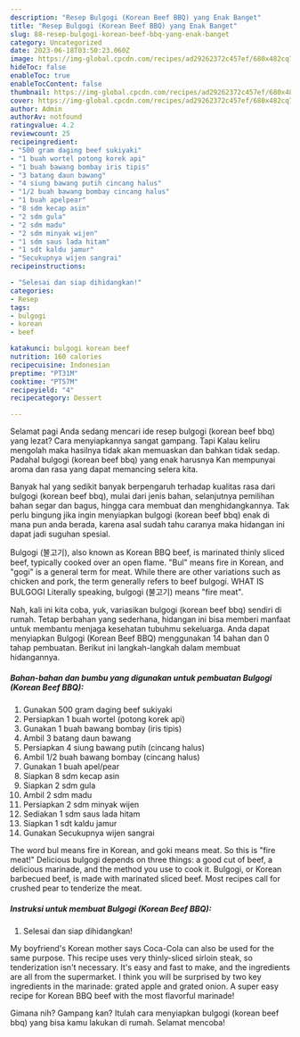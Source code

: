 ```yaml
---
description: "Resep Bulgogi (Korean Beef BBQ) yang Enak Banget"
title: "Resep Bulgogi (Korean Beef BBQ) yang Enak Banget"
slug: 88-resep-bulgogi-korean-beef-bbq-yang-enak-banget
category: Uncategorized
date: 2023-06-18T03:50:23.060Z
image: https://img-global.cpcdn.com/recipes/ad29262372c457ef/680x482cq70/bulgogi-korean-beef-bbq-foto-resep-utama.jpg
hideToc: false
enableToc: true
enableTocContent: false
thumbnail: https://img-global.cpcdn.com/recipes/ad29262372c457ef/680x482cq70/bulgogi-korean-beef-bbq-foto-resep-utama.jpg
cover: https://img-global.cpcdn.com/recipes/ad29262372c457ef/680x482cq70/bulgogi-korean-beef-bbq-foto-resep-utama.jpg
author: Admin
authorAv: notfound
ratingvalue: 4.2
reviewcount: 25
recipeingredient:
- "500 gram daging beef sukiyaki"
- "1 buah wortel potong korek api"
- "1 buah bawang bombay iris tipis"
- "3 batang daun bawang"
- "4 siung bawang putih cincang halus"
- "1/2 buah bawang bombay cincang halus"
- "1 buah apelpear"
- "8 sdm kecap asin"
- "2 sdm gula"
- "2 sdm madu"
- "2 sdm minyak wijen"
- "1 sdm saus lada hitam"
- "1 sdt kaldu jamur"
- "Secukupnya wijen sangrai"
recipeinstructions:

- "Selesai dan siap dihidangkan!"
categories:
- Resep
tags:
- bulgogi
- korean
- beef

katakunci: bulgogi korean beef 
nutrition: 160 calories
recipecuisine: Indonesian
preptime: "PT31M"
cooktime: "PT57M"
recipeyield: "4"
recipecategory: Dessert

---
```



Selamat pagi Anda sedang mencari ide resep bulgogi (korean beef bbq) yang lezat? Cara menyiapkannya sangat gampang. Tapi Kalau keliru mengolah maka hasilnya tidak akan memuaskan dan bahkan tidak sedap. Padahal bulgogi (korean beef bbq) yang enak harusnya Kan mempunyai aroma dan rasa yang dapat memancing selera kita.


Banyak hal yang sedikit banyak berpengaruh terhadap kualitas rasa dari bulgogi (korean beef bbq), mulai dari jenis bahan, selanjutnya pemilihan bahan segar dan bagus, hingga cara membuat dan menghidangkannya. Tak perlu bingung jika ingin menyiapkan bulgogi (korean beef bbq) enak di mana pun anda berada, karena asal sudah tahu caranya maka hidangan ini dapat jadi suguhan spesial.

Bulgogi (불고기), also known as Korean BBQ beef, is marinated thinly sliced beef, typically cooked over an open flame. &#34;Bul&#34; means fire in Korean, and &#34;gogi&#34; is a general term for meat. While there are other variations such as chicken and pork, the term generally refers to beef bulgogi. WHAT IS BULGOGI Literally speaking, bulgogi (불고기) means &#34;fire meat&#34;.


Nah, kali ini kita coba, yuk, variasikan bulgogi (korean beef bbq) sendiri di rumah. Tetap berbahan yang sederhana, hidangan ini bisa memberi manfaat untuk membantu menjaga kesehatan tubuhmu sekeluarga. Anda dapat menyiapkan Bulgogi (Korean Beef BBQ) menggunakan 14 bahan dan 0 tahap pembuatan. Berikut ini langkah-langkah dalam membuat hidangannya.

<!--inarticleads1-->

##### Bahan-bahan dan bumbu yang digunakan untuk pembuatan Bulgogi (Korean Beef BBQ):

1. Gunakan 500 gram daging beef sukiyaki
1. Persiapkan 1 buah wortel (potong korek api)
1. Gunakan 1 buah bawang bombay (iris tipis)
1. Ambil 3 batang daun bawang
1. Persiapkan 4 siung bawang putih (cincang halus)
1. Ambil 1/2 buah bawang bombay (cincang halus)
1. Gunakan 1 buah apel/pear
1. Siapkan 8 sdm kecap asin
1. Siapkan 2 sdm gula
1. Ambil 2 sdm madu
1. Persiapkan 2 sdm minyak wijen
1. Sediakan 1 sdm saus lada hitam
1. Siapkan 1 sdt kaldu jamur
1. Gunakan Secukupnya wijen sangrai


The word bul means fire in Korean, and goki means meat. So this is &#34;fire meat!&#34; Delicious bulgogi depends on three things: a good cut of beef, a delicious marinade, and the method you use to cook it. Bulgogi, or Korean barbecued beef, is made with marinated sliced beef. Most recipes call for crushed pear to tenderize the meat. 

<!--inarticleads2-->

##### Instruksi untuk membuat Bulgogi (Korean Beef BBQ):


1. Selesai dan siap dihidangkan!

My boyfriend&#39;s Korean mother says Coca-Cola can also be used for the same purpose. This recipe uses very thinly-sliced sirloin steak, so tenderization isn&#39;t necessary. It&#39;s easy and fast to make, and the ingredients are all from the supermarket. I think you will be surprised by two key ingredients in the marinade: grated apple and grated onion. A super easy recipe for Korean BBQ beef with the most flavorful marinade! 

Gimana nih? Gampang kan? Itulah cara menyiapkan bulgogi (korean beef bbq) yang bisa kamu lakukan di rumah. Selamat mencoba!
